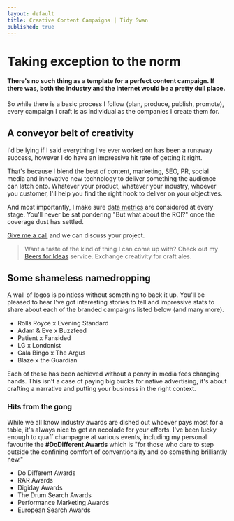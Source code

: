 ```yaml
---
layout: default
title: Creative Content Campaigns | Tidy Swan
published: true
---
```


# Taking exception to the norm

#### There's no such thing as a template for a perfect content campaign. If there was, both the industry and the internet would be a pretty dull place.

So while there is a basic process I follow (plan, produce, publish, promote), every campaign I craft is as individual as the companies I create them for.

## A conveyor belt of creativity

I'd be lying if I said everything I've ever worked on has been a runaway success, however I do have an impressive hit rate of getting it right.

That's because I blend the best of content, marketing, SEO, PR, social media and innovative new technology to deliver something the audience can latch onto. Whatever your product, whatever your industry, whoever you customer, I'll help you find the right hook to deliver on your objectives.

And most importantly, I make sure [data metrics](/content-data-models) are considered at every stage. You'll never be sat pondering "But what about the ROI?" once the coverage dust has settled.

[Give me a call](/contact) and we can discuss your project.

> Want a taste of the kind of thing I can come up with? Check out my [Beers for Ideas](/beers-for-ideas) service. Exchange creativity for craft ales.

## Some shameless namedropping

A wall of logos is pointless without something to back it up. You'll be pleased to hear I've got interesting stories to tell and impressive stats to share about each of the branded campaigns listed below (and many more).

- Rolls Royce x Evening Standard
- Adam & Eve x Buzzfeed
- Patient x Fansided
- LG x Londonist
- Gala Bingo x The Argus
- Blaze x the Guardian

Each of these has been achieved without a penny in media fees changing hands. This isn't a case of paying big bucks for native advertising, it's about crafting a narrative and putting your business in the right context.

### Hits from the gong

While we all know industry awards are dished out whoever pays most for a table, it's always nice to get an accolade for your efforts. I've been lucky enough to quaff champagne at various events, including my personal favourite the **#DoDifferent Awards** which is "for those who dare to step outside the confining comfort of conventionality and do something brilliantly new."

- Do Different Awards
- RAR Awards
- Digiday Awards
- The Drum Search Awards
- Performance Marketing Awards
- European Search Awards

